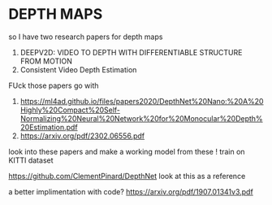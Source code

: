 # DEPTH MAPS

 so I have two research papers for depth maps 
 1. DEEPV2D: VIDEO TO DEPTH WITH DIFFERENTIABLE STRUCTURE FROM MOTION
 2. Consistent Video Depth Estimation

FUck those papers go with 
  1. https://ml4ad.github.io/files/papers2020/DepthNet%20Nano:%20A%20Highly%20Compact%20Self-Normalizing%20Neural%20Network%20for%20Monocular%20Depth%20Estimation.pdf
  2. https://arxiv.org/pdf/2302.06556.pdf

look into these papers and make a working model from these ! train on KITTI dataset 

https://github.com/ClementPinard/DepthNet
look at this as a reference 

a better implimentation with code? 
https://arxiv.org/pdf/1907.01341v3.pdf


